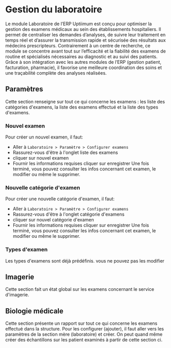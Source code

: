 # Gestion du laboratoire
Le module Laboratoire de l’ERP Uptiimum est conçu pour optimiser la gestion des examens médicaux au sein des établissements hospitaliers. Il permet de centraliser les demandes d’analyses, de suivre leur traitement en temps réel et d’assurer la transmission rapide et sécurisée des résultats aux médecins prescripteurs. Contrairement à un centre de recherche, ce module se concentre avant tout sur l’efficacité et la fiabilité des examens de routine et spécialisés nécessaires au diagnostic et au suivi des patients. Grâce à son intégration avec les autres modules de l’ERP (gestion patient, facturation, pharmacie), il favorise une meilleure coordination des soins et une traçabilité complète des analyses réalisées.

## Paramètres
Cette section renseigne sur tout ce qui concerne les examens : les liste des catégories d'examens, la liste des examens effectué et la liste des types d'examens.
### Nouvel examen
Pour créer un nouvel examen, il faut:
- Aller à `Laboratoire > Paramètre > Configurer examens`
- Rassurez-vous d'être à l'onglet liste des examens
- cliquer sur nouvel examen
- Fournir les informations requises cliquer sur enregistrer
Une fois terminé, vous pouvez consulter les infos concernant cet examen, le modifier ou même le supprimer.

### Nouvelle catégorie d'examen
Pour créer une nouvelle catégorie d'examen, il faut:
- Aller à `Laboratoire > Paramètre > Configurer examens`
- Rassurez-vous d'être à l'onglet catégorie d'examens
- cliquer sur nouvel catégorie d'examen
- Fournir les informations requises cliquer sur enregistrer
Une fois terminé, vous pouvez consulter les infos concernant cet examen, le modifier ou même le supprimer.

### Types d'examen
Les types d'examens sont déjà prédéfinis. vous ne pouvez pas les modifier

## Imagerie
Cette section fait un état global sur les examens concernant le service d'imagerie.

## Biologie médicale
Cette section présente un rapport sur tout ce qui concerne les examens effectué dans la structure. Pour les configurer (ajouter), il faut aller vers les paramètres de la section mère (laboratoire) et créer. On peut quand même créer des échantillons sur les patient examinés à partir de cette section ci.